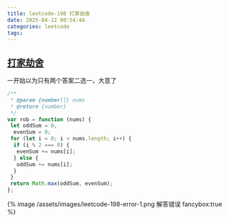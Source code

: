 ```yaml
---
title: leetcode-198 打家劫舍
date: 2025-04-22 00:54:44
categories: leetcode
tags:
---
```


## [打家劫舍](https://leetcode.cn/problems/house-robber/)

一开始以为只有两个答案二选一，大意了

```js
/**
 * @param {number[]} nums
 * @return {number}
 */
var rob = function (nums) {
 let oddSum = 0,
  evenSum = 0;
 for (let i = 0; i < nums.length; i++) {
  if (i % 2 === 0) {
   evenSum += nums[i];
  } else {
   oddSum += nums[i];
  }
 }
 return Math.max(oddSum, evenSum);
};
```

{% image /assets/images/leetcode-198-error-1.png 解答错误 fancybox:true %}
